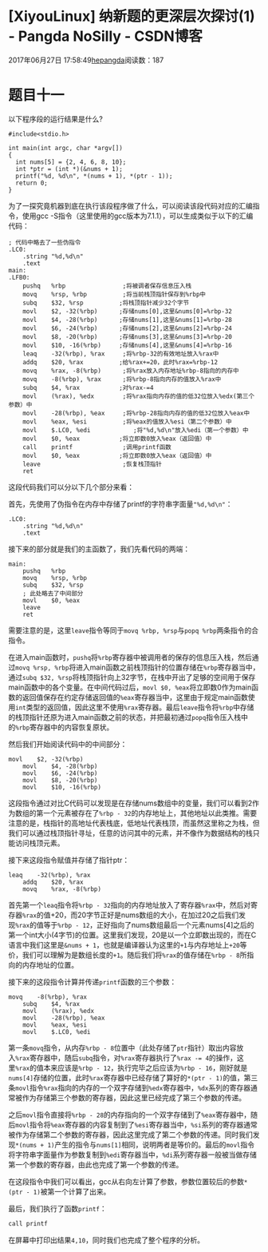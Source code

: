 # [XiyouLinux] 纳新题的更深层次探讨(1) - Pangda NoSilly - CSDN博客

2017年06月27日 17:58:49[hepangda](https://me.csdn.net/hepangda)阅读数：187


# 题目十一

> 
以下程序段的运行结果是什么?

```
#include<stdio.h>

int main(int argc, char *argv[])
{
  int nums[5] = {2, 4, 6, 8, 10};
  int *ptr = (int *)(&nums + 1);
  printf("%d, %d\n", *(nums + 1), *(ptr - 1));
  return 0;
}
```

为了一探究竟机器到底在执行该段程序做了什么，可以阅读该段代码对应的汇编指令，使用gcc -S指令（这里使用的gcc版本为7.1.1），可以生成类似于以下的汇编代码：

```
; 代码中略去了一些伪指令
.LC0:
    .string "%d,%d\n"
    .text
main:
.LFB0:
    pushq   %rbp                ;将被调者保存信息压入栈
    movq    %rsp, %rbp          ;将当前栈顶指针保存到%rbp中
    subq    $32, %rsp          ;将栈顶指针减少32个字节
    movl    $2, -32(%rbp)      ;存储nums[0],这里&nums[0]=%rbp-32
    movl    $4, -28(%rbp)      ;存储nums[1],这里&nums[1]=%rbp-28
    movl    $6, -24(%rbp)      ;存储nums[2],这里&nums[2]=%rbp-24
    movl    $8, -20(%rbp)      ;存储nums[3],这里&nums[3]=%rbp-20
    movl    $10, -16(%rbp)     ;存储nums[4],这里&nums[4]=%rbp-16
    leaq    -32(%rbp), %rax     ;将%rbp-32的有效地址放入%rax中
    addq    $20, %rax          ;给%rax+=20，此时%rax=%rbp-12
    movq    %rax, -8(%rbp)      ;将%rax放入内存地址%rbp-8指向的内存中
    movq    -8(%rbp), %rax      ;将%rbp-8指向内存的值放入%rax中
    subq    $4, %rax           ;对%rax-=4
    movl    (%rax), %edx        ;将%rax指向内存的值的低32位放入%edx(第三个参数）中
    movl    -28(%rbp), %eax     ;将%rbp-28指向内存的值的低32位放入%eax中
    movl    %eax, %esi          ;将%eax的值放入%esi（第二个参数）中
    movl    $.LC0, %edi            ;将"%d,%d\n"放入%edi（第一个参数）中
    movl    $0, %eax           ;将立即数0放入%eax（返回值）中
    call    printf              ;调用printf函数
    movl    $0, %eax           ;将立即数0放入%eax（返回值）中
    leave                       ;恢复栈顶指针
    ret
```

这段代码我们可以分以下几个部分来看： 

首先，先使用了伪指令在内存中存储了printf的字符串字面量`"%d,%d\n"`：

```
.LC0:
    .string "%d,%d\n"
    .text
```

接下来的部分就是我们的主函数了，我们先看代码的两端：

```
main:
    pushq   %rbp
    movq    %rsp, %rbp
    subq    $32, %rsp
    ; 此处略去了中间部分
    movl    $0, %eax
    leave
    ret
```

需要注意的是，这里`leave`指令等同于`movq %rbp, %rsp`与`popq %rbp`两条指令的合指令。 

在进入main函数时，`pushq`将`%rbp`寄存器中被调用者的保存的信息压入栈，然后通过`movq %rsp, %rbp`将进入main函数之前栈顶指针的位置存储在`%rbp`寄存器当中，通过`subq $32, %rsp`将栈顶指针向上32字节，在栈中开出了足够的空间用于保存main函数中的各个变量。在中间代码过后，`movl $0, %eax`将立即数0作为main函数的返回值保存在约定存储返回值的`%eax`寄存器当中，这里由于规定main函数使用`int`类型的返回值，因此这里不使用`%rax`寄存器。最后`leave`指令将`%rbp`中存储的栈顶指针还原为进入main函数之前的状态，并把最初通过`popq`指令压入栈中的`%rbp`寄存器中的内容恢复原状。

然后我们开始阅读代码中的中间部分：

```
movl    $2, -32(%rbp)
    movl    $4, -28(%rbp)
    movl    $6, -24(%rbp)
    movl    $8, -20(%rbp)
    movl    $10, -16(%rbp)
```

这段指令通过对比C代码可以发现是在存储nums数组中的变量，我们可以看到2作为数组的第一个元素被存在了`%rbp - 32`的内存地址上，其他地址以此类推。需要注意的是，栈指针的高地址代表栈底，低地址代表栈顶，而虽然这里称之为栈，但我们可以通过栈顶指针寻址，任意的访问其中的元素，并不像作为数据结构的栈只能访问栈顶元素。

接下来这段指令赋值并存储了指针ptr：

```
leaq    -32(%rbp), %rax
    addq    $20, %rax
    movq    %rax, -8(%rbp)
```

首先第一个`leaq`指令将`%rbp - 32`指向的内存地址放入了寄存器`%rax`中，然后对寄存器`%rax`的值+20，而20字节正好是nums数组的大小，在加过20之后我们发现`%rax`的值等于`%rbp - 12`，正好指向了nums数组最后一个元素nums[4]之后的第一个int大小(4字节)的位置。这里我们发现，20是以一个立即数出现的，而在C语言中我们这里是`&nums + 1`，也就是编译器认为这里的`+1`与内存地址上`+20`等价，我们可以理解为是数组长度的`+1`。随后我们将`%rax`的值存储在`%rbp - 8`所指向的内存地址的位置。

接下来的这段指令计算并传递`printf`函数的三个参数：

```
movq    -8(%rbp), %rax
    subq    $4, %rax
    movl    (%rax), %edx
    movl    -28(%rbp), %eax
    movl    %eax, %esi
    movl    $.LC0, %edi
```

第一条`movq`指令，从内存`%rbp - 8`位置中（此处存储了`ptr`指针）取出内容放入`%rax`寄存器中，随后`subq`指令，对`%rax`寄存器执行了`%rax -= 4`的操作，这里`%rax`的值本来应该是`%rbp - 12`，执行完毕之后应该为`%rbp - 16`，刚好就是`nums[4]`存储的位置，此时`%rax`寄存器中已经存储了算好的`*(ptr - 1)`的值，第三条`movl`指令`%rax`指向的内存的一个双字存储到`%edx`寄存器中，`%dx`系列的寄存器通常被作为存储第三个参数的寄存器，因此这里已经完成了第三个参数的传递。 

之后`movl`指令直接将`%rbp - 28`的内存指向的一个双字存储到了`%eax`寄存器中，随后`movl`指令将`%eax`寄存器的内容复制到了`%esi`寄存器当中，`%si`系列的寄存器通常被作为存储第二个参数的寄存器，因此这里完成了第二个参数的传递。同时我们发现`*(nums + 1)`产生的指令与`nums[1]`相同，说明两者是等价的。最后的`movl`指令将字符串字面量作为参数复制到`%edi`寄存器当中，`%di`系列寄存器一般被当做存储第一个参数的寄存器，由此也完成了第一个参数的传递。 

在这段指令中我们可以看出，gcc从右向左计算了参数，参数位置较后的参数`*(ptr - 1)`被第一个计算了出来。

最后，我们执行了函数`printf`：

```bash
call printf
```

在屏幕中打印出结果`4,10`，同时我们也完成了整个程序的分析。

